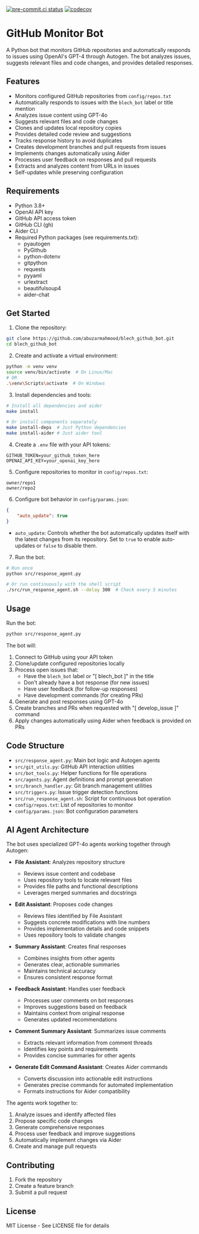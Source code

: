 [![pre-commit.ci status](https://results.pre-commit.ci/badge/github/abuzarmahmood/blech_github_bot/main.svg)](https://results.pre-commit.ci/latest/github/abuzarmahmood/blech_github_bot/main)
[![codecov](https://codecov.io/gh/abuzarmahmood/blech_github_bot/branch/main/graph/badge.svg)](https://codecov.io/gh/abuzarmahmood/blech_github_bot)

# GitHub Monitor Bot

A Python bot that monitors GitHub repositories and automatically responds to issues using OpenAI's GPT-4 through Autogen. The bot analyzes issues, suggests relevant files and code changes, and provides detailed responses.

## Features

- Monitors configured GitHub repositories from `config/repos.txt`
- Automatically responds to issues with the `blech_bot` label or title mention
- Analyzes issue content using GPT-4o
- Suggests relevant files and code changes
- Clones and updates local repository copies
- Provides detailed code review and suggestions
- Tracks response history to avoid duplicates
- Creates development branches and pull requests from issues
- Implements changes automatically using Aider
- Processes user feedback on responses and pull requests
- Extracts and analyzes content from URLs in issues
- Self-updates while preserving configuration

## Requirements

- Python 3.8+
- OpenAI API key
- GitHub API access token
- GitHub CLI (gh)
- Aider CLI
- Required Python packages (see requirements.txt):
  - pyautogen
  - PyGithub
  - python-dotenv
  - gitpython
  - requests
  - pyyaml
  - urlextract
  - beautifulsoup4
  - aider-chat

## Get Started

1. Clone the repository:
```bash
git clone https://github.com/abuzarmahmood/blech_github_bot.git
cd blech_github_bot
```

2. Create and activate a virtual environment:
```bash
python -m venv venv
source venv/bin/activate  # On Linux/Mac
# OR
.\venv\Scripts\activate  # On Windows
```

3. Install dependencies and tools:
```bash
# Install all dependencies and aider
make install

# Or install components separately
make install-deps  # Just Python dependencies
make install-aider # Just aider tool
```

4. Create a `.env` file with your API tokens:
```
GITHUB_TOKEN=your_github_token_here
OPENAI_API_KEY=your_openai_key_here
```

5. Configure repositories to monitor in `config/repos.txt`:
```
owner/repo1
owner/repo2
```

6. Configure bot behavior in `config/params.json`:
```json
{
    "auto_update": true
}
```
- `auto_update`: Controls whether the bot automatically updates itself with the latest changes from its repository. Set to `true` to enable auto-updates or `false` to disable them.

7. Run the bot:
```bash
# Run once
python src/response_agent.py

# Or run continuously with the shell script
./src/run_response_agent.sh --delay 300  # Check every 5 minutes
```

## Usage

Run the bot:
```bash
python src/response_agent.py
```

The bot will:
1. Connect to GitHub using your API token
2. Clone/update configured repositories locally
3. Process open issues that:
   - Have the `blech_bot` label or "[ blech_bot ]" in the title
   - Don't already have a bot response (for new issues)
   - Have user feedback (for follow-up responses)
   - Have development commands (for creating PRs)
4. Generate and post responses using GPT-4o
5. Create branches and PRs when requested with "[ develop_issue ]" command
6. Apply changes automatically using Aider when feedback is provided on PRs

## Code Structure

- `src/response_agent.py`: Main bot logic and Autogen agents
- `src/git_utils.py`: GitHub API interaction utilities
- `src/bot_tools.py`: Helper functions for file operations
- `src/agents.py`: Agent definitions and prompt generation
- `src/branch_handler.py`: Git branch management utilities
- `src/triggers.py`: Issue trigger detection functions
- `src/run_response_agent.sh`: Script for continuous bot operation
- `config/repos.txt`: List of repositories to monitor
- `config/params.json`: Bot configuration parameters

## AI Agent Architecture

The bot uses specialized GPT-4o agents working together through Autogen:

- **File Assistant**: Analyzes repository structure
  - Reviews issue content and codebase
  - Uses repository tools to locate relevant files
  - Provides file paths and functional descriptions
  - Leverages merged summaries and docstrings

- **Edit Assistant**: Proposes code changes
  - Reviews files identified by File Assistant
  - Suggests concrete modifications with line numbers
  - Provides implementation details and code snippets
  - Uses repository tools to validate changes

- **Summary Assistant**: Creates final responses
  - Combines insights from other agents
  - Generates clear, actionable summaries
  - Maintains technical accuracy
  - Ensures consistent response format

- **Feedback Assistant**: Handles user feedback
  - Processes user comments on bot responses
  - Improves suggestions based on feedback
  - Maintains context from original response
  - Generates updated recommendations

- **Comment Summary Assistant**: Summarizes issue comments
  - Extracts relevant information from comment threads
  - Identifies key points and requirements
  - Provides concise summaries for other agents

- **Generate Edit Command Assistant**: Creates Aider commands
  - Converts discussion into actionable edit instructions
  - Generates precise commands for automated implementation
  - Formats instructions for Aider compatibility

The agents work together to:
1. Analyze issues and identify affected files
2. Propose specific code changes
3. Generate comprehensive responses
4. Process user feedback and improve suggestions
5. Automatically implement changes via Aider
6. Create and manage pull requests

## Contributing

1. Fork the repository
2. Create a feature branch
3. Submit a pull request

## License

MIT License - See LICENSE file for details
